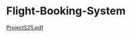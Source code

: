 # Flight-Booking-System
[ProjectS25.pdf](https://github.com/user-attachments/files/19535996/ProjectS25.pdf)
